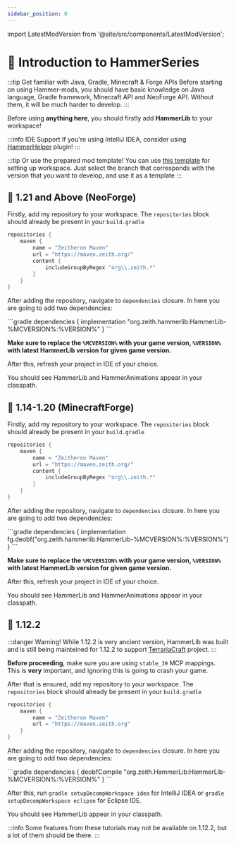 ```yaml
---
sidebar_position: 0
---
```

import LatestModVersion from '@site/src/components/LatestModVersion';

# 👋 Introduction to HammerSeries

:::tip Get familiar with Java, Gradle, Minecraft & Forge APIs
Before starting on using Hammer-mods, you should have basic knowledge on Java language, Gradle framework, Minecraft API and NeoForge API.
Without them, it will be much harder to develop.
:::

Before using **anything here**, you should firstly add **HammerLib** to your workspace!

:::info IDE Support
If you're using IntelliJ IDEA, consider using [HammerHelper](./misc/hammerhelper) plugin!
:::

:::tip Or use the prepared mod template!
You can use [this template](https://github.com/Zeitheron/NeoForgedModTemplate) for setting up workspace.
Just select the branch that corresponds with the version that you want to develop, and use it as a template
:::

## 🦊 1.21 and Above (NeoForge)

Firstly, add my repository to your workspace.
The `repositories` block should already be present in your `build.gradle`

```gradle
repositories {
    maven {
        name = "Zeitheron Maven"
        url = "https://maven.zeith.org/"
        content {
            includeGroupByRegex "org\\.zeith.*"
        }
    }
}
```

After adding the repository, navigate to `dependencies` closure.
In here you are going to add two dependencies:

<LatestModVersion modrinthId="PlkSuVtM">
```gradle
dependencies {
    implementation "org.zeith.hammerlib:HammerLib-%MCVERSION%:%VERSION%"
}
```

**Make sure to replace the `%MCVERSION%` with your game version, `%VERSION%` with latest HammerLib version for given game version.**
</LatestModVersion>

After this, refresh your project in IDE of your choice.

You should see HammerLib and HammerAnimations appear in your classpath.

## 🔨 1.14-1.20 (MinecraftForge)

Firstly, add my repository to your workspace.
The `repositories` block should already be present in your `build.gradle`

```gradle
repositories {
    maven {
        name = "Zeitheron Maven"
        url = "https://maven.zeith.org/"
        content {
            includeGroupByRegex "org\\.zeith.*"
        }
    }
}
```

After adding the repository, navigate to `dependencies` closure.
In here you are going to add two dependencies:

<LatestModVersion modrinthId="PlkSuVtM">
```gradle
dependencies {
    implementation fg.deobf("org.zeith.hammerlib:HammerLib-%MCVERSION%:%VERSION%")
}
```

**Make sure to replace the `%MCVERSION%` with your game version, `%VERSION%` with latest HammerLib version for given game version.**
</LatestModVersion>

After this, refresh your project in IDE of your choice.

You should see HammerLib and HammerAnimations appear in your classpath.

## 📁 1.12.2

:::danger Warning!
While 1.12.2 is very ancient version, HammerLib was built and is still being mainteined for 1.12.2 to support [TerrariaCraft](https://terrariacraft.com) project.
:::

**Before proceeding**, make sure you are using `stable_39` MCP mappings. This is **very** important, and ignoring this is going to crash your game.

After that is ensured, add my repository to your workspace.
The `repositories` block should already be present in your `build.gradle`

```gradle
repositories {
    maven {
        name = "Zeitheron Maven"
        url = "https://maven.zeith.org"
    }
}
```

After adding the repository, navigate to `dependencies` closure.
In here you are going to add two dependencies:

<LatestModVersion modrinthId="PlkSuVtM" mcVersion="1.12.2">
```gradle
dependencies {
    deobfCompile "org.zeith.HammerLib:HammerLib-%MCVERSION%:%VERSION%"
}
```
</LatestModVersion>

After this, run `gradle setupDecompWorkspace idea` for IntelliJ IDEA or `gradle setupDecompWorkspace eclipse` for Eclipse IDE.

You should see HammerLib appear in your classpath.

:::info
Some features from these tutorials may not be available on 1.12.2, but a lot of them should be there.
:::